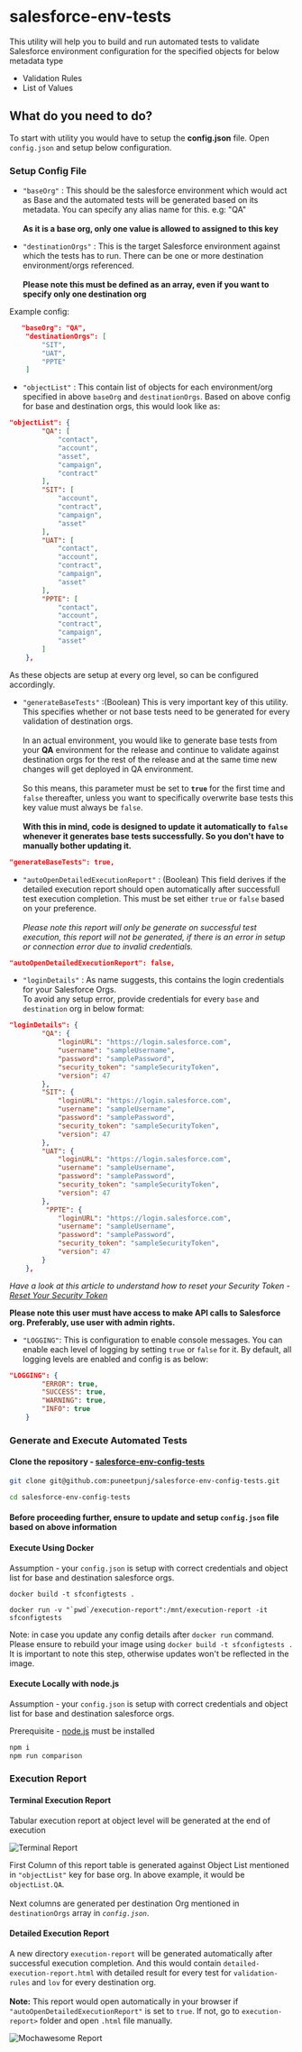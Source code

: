 # salesforce-env-tests

This utility will help you to build and run automated tests to validate Salesforce environment configuration for the specified objects for below metadata type

- Validation Rules
- List of Values

## What do you need to do?

To start with utility you would have to setup the **config.json** file. Open `config.json` and setup below configuration.

### Setup Config File

- `"baseOrg"` : This should be the salesforce environment which would act as Base and the automated tests will be generated based on its metadata. You can specify any alias name for this. e.g: "QA" <br /> <br />
  **As it is a base org, only one value is allowed to assigned to this key**

* `"destinationOrgs"` : This is the target Salesforce environment against which the tests has to run. There can be one or more destination environment/orgs referenced. <br/> <br/>
  **Please note this must be defined as an array, even if you want to specify only one destination org**

Example config:

```json
   "baseOrg": "QA",
    "destinationOrgs": [
        "SIT",
        "UAT",
        "PPTE"
    ]
```

- `"objectList"` : This contain list of objects for each environment/org specified in above `baseOrg` and `destinationOrgs`. Based on above config for base and destination orgs, this would look like as:

```json
"objectList": {
        "QA": [
            "contact",
            "account",
            "asset",
            "campaign",
            "contract"
        ],
        "SIT": [
            "account",
            "contract",
            "campaign",
            "asset"
        ],
        "UAT": [
            "contact",
            "account",
            "contract",
            "campaign",
            "asset"
        ],
        "PPTE": [
            "contact",
            "account",
            "contract",
            "campaign",
            "asset"
        ]
    },
```

As these objects are setup at every org level, so can be configured accordingly.

- `"generateBaseTests"` :(Boolean) This is very important key of this utility. This specifies whether or not base tests need to be generated for every validation of destination orgs. <br/> <br/> In an actual environment, you would like to generate base tests from your **QA** environment for the release and continue to validate against destination orgs for the rest of the release and at the same time new changes will get deployed in QA environment. <br/><br/> So this means, this parameter must be set to **`true`** for the first time and `false` thereafter, unless you want to specifically overwrite base tests this key value must always be `false`. <br/> <br/> **With this in mind, code is designed to update it automatically to `false` whenever it generates base tests successfully. So you don't have to manually bother updating it.**

```json
"generateBaseTests": true,
```

- `"autoOpenDetailedExecutionReport"` : (Boolean) This field derives if the detailed execution report should open automatically after successfull test execution completion. This must be set either `true` or `false` based on your preference. <br/><br/>_Please note this report will only be generate on successful test execution, this report will not be generated, if there is an error in setup or connection error due to invalid credentials._

```json
"autoOpenDetailedExecutionReport": false,
```

- `"loginDetails"` : As name suggests, this contains the login credentials for your Salesforce Orgs. <br/> To avoid any setup error, provide credentials for every `base` and `destination` org in below format:

```json
"loginDetails": {
        "QA": {
            "loginURL": "https://login.salesforce.com",
            "username": "sampleUsername",
            "password": "samplePassword",
            "security_token": "sampleSecurityToken",
            "version": 47
        },
        "SIT": {
            "loginURL": "https://login.salesforce.com",
            "username": "sampleUsername",
            "password": "samplePassword",
            "security_token": "sampleSecurityToken",
            "version": 47
        },
        "UAT": {
            "loginURL": "https://login.salesforce.com",
            "username": "sampleUsername",
            "password": "samplePassword",
            "security_token": "sampleSecurityToken",
            "version": 47
        },
         "PPTE": {
            "loginURL": "https://login.salesforce.com",
            "username": "sampleUsername",
            "password": "samplePassword",
            "security_token": "sampleSecurityToken",
            "version": 47
        }
    },
```

_Have a look at this article to understand how to reset your Security Token -
<a href="https://help.salesforce.com/articleView?id=user_security_token.htm&type=5" target="_blank">Reset Your Security Token</a>_

**Please note this user must have access to make API calls to Salesforce org. Preferably, use user with admin rights.**

- `"LOGGING"`: This is configuration to enable console messages. You can enable each level of logging by setting `true` or `false` for it. By default, all logging levels are enabled and config is as below:

```json
"LOGGING": {
        "ERROR": true,
        "SUCCESS": true,
        "WARNING": true,
        "INFO": true
    }
```

### Generate and Execute Automated Tests

#### Clone the repository - [salesforce-env-config-tests](https://github.com/puneetpunj/salesforce-env-config-tests)

```bash
git clone git@github.com:puneetpunj/salesforce-env-config-tests.git

cd salesforce-env-config-tests
```

#### **Before proceeding further, ensure to update and setup `config.json` file based on above information**

#### Execute Using Docker

Assumption - your `config.json` is setup with correct credentials and object list for base and destination salesforce orgs.

```docker
docker build -t sfconfigtests .

docker run -v "`pwd`/execution-report":/mnt/execution-report -it sfconfigtests
```

Note: in case you update any config details after `docker run` command. Please ensure to rebuild your image using `docker build -t sfconfigtests .` It is important to note this step, otherwise updates won't be reflected in the image.

#### Execute Locally with node.js

Assumption - your `config.json` is setup with correct credentials and object list for base and destination salesforce orgs.

Prerequisite - [node.js](https://nodejs.org) must be installed

```bash
npm i
npm run comparison
```

### Execution Report

#### Terminal Execution Report

Tabular execution report at object level will be generated at the end of execution

![Terminal Report](images/terminal-report.png)

First Column of this report table is generated against Object List mentioned in `"objectList"` key for base org. In above example, it would be `objectList.QA`. <br/> <br/>
Next columns are generated per destination Org mentioned in `destinationOrgs` array in _`config.json`_.

#### Detailed Execution Report

A new directory `execution-report` will be generated automatically after successful execution completion. And this would contain `detailed-execution-report.html` with detailed result for every test for `validation-rules` and `lov` for every destination org.<br/> <br/>**Note:** This report would open automatically in your browser if `"autoOpenDetailedExecutionReport"` is set to `true`. If not, go to `execution-report>` folder and open `.html` file manually.

![Mochawesome Report](images/detailed-execution-report.png)

